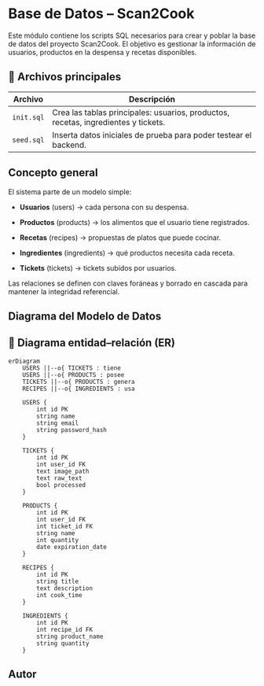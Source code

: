 # Base de Datos – Scan2Cook

Este módulo contiene los scripts SQL necesarios para crear y poblar la base de datos del proyecto Scan2Cook.
El objetivo es gestionar la información de usuarios, productos en la despensa y recetas disponibles.

## 📁 Archivos principales
| Archivo | Descripción |
| -------- | ---------- |
| ``init.sql`` | Crea las tablas principales: usuarios, productos, recetas, ingredientes y tickets. |
| ``seed.sql`` | Inserta datos iniciales de prueba para poder testear el backend. |

## Concepto general
El sistema parte de un modelo simple:
- **Usuarios** (users) → cada persona con su despensa.

- **Productos** (products) → los alimentos que el usuario tiene registrados.

- **Recetas** (recipes) → propuestas de platos que puede cocinar.

- **Ingredientes** (ingredients) → qué productos necesita cada receta.

- **Tickets** (tickets) → tickets subidos por usuarios.

Las relaciones se definen con claves foráneas y borrado en cascada para mantener la integridad referencial.

## Diagrama del Modelo de Datos
## 🧭 Diagrama entidad–relación (ER)

```mermaid
erDiagram
    USERS ||--o{ TICKETS : tiene
    USERS ||--o{ PRODUCTS : posee
    TICKETS ||--o{ PRODUCTS : genera
    RECIPES ||--o{ INGREDIENTS : usa

    USERS {
        int id PK
        string name
        string email
        string password_hash
    }

    TICKETS {
        int id PK
        int user_id FK
        text image_path
        text raw_text
        bool processed
    }

    PRODUCTS {
        int id PK
        int user_id FK
        int ticket_id FK
        string name
        int quantity
        date expiration_date
    }

    RECIPES {
        int id PK
        string title
        text description
        int cook_time
    }

    INGREDIENTS {
        int id PK
        int recipe_id FK
        string product_name
        string quantity
    }
```

## Autor
